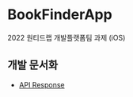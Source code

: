 # BookFinderApp
2022 원티드랩 개발플랫폼팀 과제 (iOS)

## 개발 문서화
- [API Response](https://miori.atlassian.net/l/c/5AMx7qwH)
